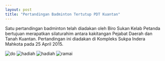 ```yaml
---
layout: post
title: "Pertandingan Badminton Tertutup PDT Kuantan"
---
```


Satu pertandingan badminton telah diadakan oleh Biro Sukan Kelab Petanda bertujuan merapatkan silaturahim antara 
kakitangan Pejabat Daerah dan Tanah Kuantan. Pertandingan ini diadakan di Kompleks Sukpa Indera Mahkota pada 25 April 2015.

![do]('../img/DSCF7660.jpg')
![hadiah](http://1.bp.blogspot.com/-BetEH5mUsYM/VIVL63HVG_I/AAAAAAAAADA/DT96ZVPi2TM/s1600/DSC05882.JPG)
![hadiah](http://4.bp.blogspot.com/-7UREaXoirOY/VIVL_rsEy4I/AAAAAAAAADI/s5FxhJxwYko/s1600/DSC05885.JPG)
![ramai](http://3.bp.blogspot.com/-g2Ip4KsU1Dk/VIVL2tazBpI/AAAAAAAAAC4/EiMaX7cL158/s1600/DSC05872.JPG)
